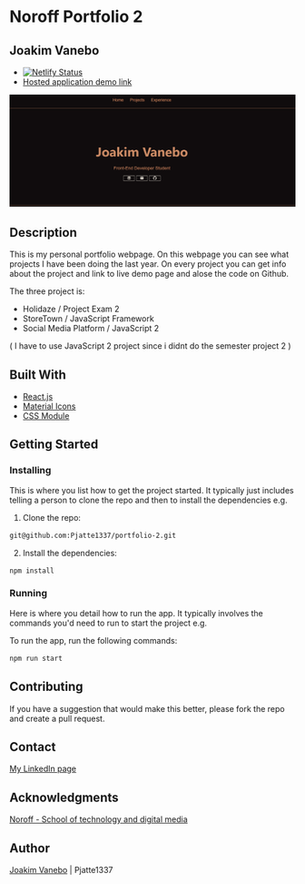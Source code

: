 # Noroff Portfolio 2
## Joakim Vanebo
- [![Netlify Status](https://api.netlify.com/api/v1/badges/2f489a98-5dec-4f7f-8d24-0280204dcbee/deploy-status)](https://app.netlify.com/sites/inquisitive-taffy-37746c/deploys)
- [Hosted application demo link](https://inquisitive-taffy-37746c.netlify.app/)

![image](https://github.com/Pjatte1337/portfolio-2/blob/development/src/assets/images/Protfolio-2.jpg)


## Description

This is my personal portfolio webpage. On this webpage you can see what projects I have been doing the last year.
On every project you can get info about the project and link to live demo page and alose the code on Github.


The three project is:

- Holidaze / Project Exam 2
- StoreTown / JavaScript Framework
- Social Media Platform / JavaScript 2

( I have to use JavaScript 2 project since i didnt do the semester project 2 ) 

## Built With

- [React.js](https://reactjs.org/)
- [Material Icons](https://mui.com/material-ui/material-icons/)
- [CSS Module](https://css-tricks.com/css-modules-part-1-need/)

## Getting Started

### Installing

This is where you list how to get the project started. It typically just includes telling a person to clone the repo and then to install the dependencies e.g.

1. Clone the repo:

```bash
git@github.com:Pjatte1337/portfolio-2.git
```

2. Install the dependencies:

```
npm install
```

### Running

Here is where you detail how to run the app. It typically involves the commands you'd need to run to start the project e.g.

To run the app, run the following commands:

```bash
npm run start
```

## Contributing

If you have a suggestion that would make this better, please fork the repo and create a pull request.


## Contact

[My LinkedIn page](https://www.linkedin.com/in/joakim-vanebo-93a64562/)


## Acknowledgments

[Noroff - School of technology and digital media](https://www.noroff.no/)

## Author

[Joakim Vanebo](https://github.com/Pjatte1337) | Pjatte1337
